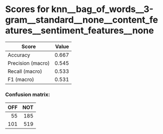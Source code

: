 # Scores for knn__bag_of_words__3-gram__standard__none__content_features__sentiment_features__none
|      Score      |Value|
|-----------------|----:|
|Accuracy         |0.667|
|Precision (macro)|0.545|
|Recall (macro)   |0.533|
|F1 (macro)       |0.531|

### Confusion matrix:
|OFF|NOT|
|--:|--:|
| 55|185|
|101|519|

